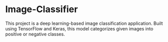 # Image-Classifier
This project is a deep learning-based image classification application. Built using TensorFlow and Keras, this model categorizes given images into positive or negative classes. 
